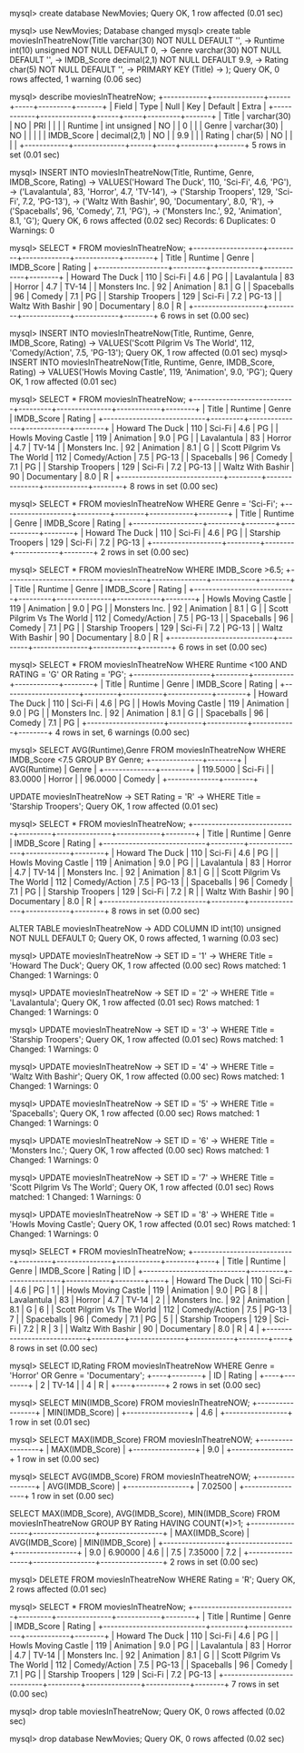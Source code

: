 mysql> create database NewMovies;
Query OK, 1 row affected (0.01 sec)

mysql> use NewMovies;
Database changed
mysql> create table moviesInTheatreNow(Title varchar(30) NOT NULL DEFAULT '',
-> Runtime int(10) unsigned NOT NULL DEFAULT 0,
-> Genre varchar(30) NOT NULL DEFAULT '',
-> IMDB_Score decimal(2,1) NOT NULL DEFAULT 9.9,
-> Rating char(5) NOT NULL DEFAULT '',
-> PRIMARY KEY (Title)
-> );
Query OK, 0 rows affected, 1 warning (0.06 sec)

mysql> describe moviesInTheatreNow;
+------------+--------------+------+-----+---------+-------+
| Field      | Type         | Null | Key | Default | Extra |
+------------+--------------+------+-----+---------+-------+
| Title      | varchar(30)  | NO   | PRI |         |       |
| Runtime    | int unsigned | NO   |     | 0       |       |
| Genre      | varchar(30)  | NO   |     |         |       |
| IMDB_Score | decimal(2,1) | NO   |     | 9.9     |       |
| Rating     | char(5)      | NO   |     |         |       |
+------------+--------------+------+-----+---------+-------+
5 rows in set (0.01 sec)

mysql> INSERT INTO moviesInTheatreNow(Title, Runtime, Genre, IMDB_Score, Rating)
-> VALUES('Howard The Duck', 110, 'Sci-Fi', 4.6, 'PG'),
-> ('Lavalantula', 83, 'Horror', 4.7, 'TV-14'),
-> ('Starship Troopers', 129, 'Sci-Fi', 7.2, 'PG-13'),
-> ('Waltz With Bashir', 90, 'Documentary', 8.0, 'R'),
-> ('Spaceballs', 96, 'Comedy', 7.1, 'PG'),
-> ('Monsters Inc.', 92, 'Animation', 8.1, 'G');
Query OK, 6 rows affected (0.02 sec)
Records: 6  Duplicates: 0  Warnings: 0

mysql> SELECT * FROM moviesInTheatreNow;
+-------------------+---------+-------------+------------+--------+
| Title             | Runtime | Genre       | IMDB_Score | Rating |
+-------------------+---------+-------------+------------+--------+
| Howard The Duck   |     110 | Sci-Fi      |        4.6 | PG     |
| Lavalantula       |      83 | Horror      |        4.7 | TV-14  |
| Monsters Inc.     |      92 | Animation   |        8.1 | G      |
| Spaceballs        |      96 | Comedy      |        7.1 | PG     |
| Starship Troopers |     129 | Sci-Fi      |        7.2 | PG-13  |
| Waltz With Bashir |      90 | Documentary |        8.0 | R      |
+-------------------+---------+-------------+------------+--------+
6 rows in set (0.00 sec)

mysql> INSERT INTO moviesInTheatreNow(Title, Runtime, Genre, IMDB_Score, Rating)
-> VALUES('Scott Pilgrim Vs The World', 112, 'Comedy/Action', 7.5, 'PG-13');
Query OK, 1 row affected (0.01 sec)
mysql> INSERT INTO moviesInTheatreNow(Title, Runtime, Genre, IMDB_Score, Rating)
-> VALUES('Howls Moving Castle', 119, 'Animation', 9.0, 'PG');
Query OK, 1 row affected (0.01 sec)

mysql> SELECT * FROM moviesInTheatreNow;
+----------------------------+---------+---------------+------------+--------+
| Title                      | Runtime | Genre         | IMDB_Score | Rating |
+----------------------------+---------+---------------+------------+--------+
| Howard The Duck            |     110 | Sci-Fi        |        4.6 | PG     |
| Howls Moving Castle        |     119 | Animation     |        9.0 | PG     |
| Lavalantula                |      83 | Horror        |        4.7 | TV-14  |
| Monsters Inc.              |      92 | Animation     |        8.1 | G      |
| Scott Pilgrim Vs The World |     112 | Comedy/Action |        7.5 | PG-13  |
| Spaceballs                 |      96 | Comedy        |        7.1 | PG     |
| Starship Troopers          |     129 | Sci-Fi        |        7.2 | PG-13  |
| Waltz With Bashir          |      90 | Documentary   |        8.0 | R      |
+----------------------------+---------+---------------+------------+--------+
8 rows in set (0.00 sec)

mysql> SELECT * FROM moviesInTheatreNow WHERE Genre = 'Sci-Fi';
+-------------------+---------+--------+------------+--------+
| Title             | Runtime | Genre  | IMDB_Score | Rating |
+-------------------+---------+--------+------------+--------+
| Howard The Duck   |     110 | Sci-Fi |        4.6 | PG     |
| Starship Troopers |     129 | Sci-Fi |        7.2 | PG-13  |
+-------------------+---------+--------+------------+--------+
2 rows in set (0.00 sec)

mysql> SELECT * FROM moviesInTheatreNow WHERE IMDB_Score >6.5;
+----------------------------+---------+---------------+------------+--------+
| Title                      | Runtime | Genre         | IMDB_Score | Rating |
+----------------------------+---------+---------------+------------+--------+
| Howls Moving Castle        |     119 | Animation     |        9.0 | PG     |
| Monsters Inc.              |      92 | Animation     |        8.1 | G      |
| Scott Pilgrim Vs The World |     112 | Comedy/Action |        7.5 | PG-13  |
| Spaceballs                 |      96 | Comedy        |        7.1 | PG     |
| Starship Troopers          |     129 | Sci-Fi        |        7.2 | PG-13  |
| Waltz With Bashir          |      90 | Documentary   |        8.0 | R      |
+----------------------------+---------+---------------+------------+--------+
6 rows in set (0.00 sec)

mysql> SELECT * FROM moviesInTheatreNow WHERE Runtime <100 AND RATING = 'G' OR Rating = 'PG';
+---------------------+---------+-----------+------------+--------+
| Title               | Runtime | Genre     | IMDB_Score | Rating |
+---------------------+---------+-----------+------------+--------+
| Howard The Duck     |     110 | Sci-Fi    |        4.6 | PG     |
| Howls Moving Castle |     119 | Animation |        9.0 | PG     |
| Monsters Inc.       |      92 | Animation |        8.1 | G      |
| Spaceballs          |      96 | Comedy    |        7.1 | PG     |
+---------------------+---------+-----------+------------+--------+
4 rows in set, 6 warnings (0.00 sec)

mysql> SELECT AVG(Runtime),Genre FROM moviesInTheatreNow WHERE IMDB_Score <7.5 GROUP BY Genre;
+--------------+--------+
| AVG(Runtime) | Genre  |
+--------------+--------+
|     119.5000 | Sci-Fi |
|      83.0000 | Horror |
|      96.0000 | Comedy |
+--------------+--------+

UPDATE moviesInTheatreNow
-> SET Rating = 'R'
-> WHERE Title = 'Starship Troopers';
Query OK, 1 row affected (0.01 sec)

mysql> SELECT * FROM moviesInTheatreNow;
+----------------------------+---------+---------------+------------+--------+
| Title                      | Runtime | Genre         | IMDB_Score | Rating |
+----------------------------+---------+---------------+------------+--------+
| Howard The Duck            |     110 | Sci-Fi        |        4.6 | PG     |
| Howls Moving Castle        |     119 | Animation     |        9.0 | PG     |
| Lavalantula                |      83 | Horror        |        4.7 | TV-14  |
| Monsters Inc.              |      92 | Animation     |        8.1 | G      |
| Scott Pilgrim Vs The World |     112 | Comedy/Action |        7.5 | PG-13  |
| Spaceballs                 |      96 | Comedy        |        7.1 | PG     |
| Starship Troopers          |     129 | Sci-Fi        |        7.2 | R      |
| Waltz With Bashir          |      90 | Documentary   |        8.0 | R      |
+----------------------------+---------+---------------+------------+--------+
8 rows in set (0.00 sec)


ALTER TABLE moviesInTheatreNow
-> ADD COLUMN ID int(10) unsigned NOT NULL DEFAULT 0;
Query OK, 0 rows affected, 1 warning (0.03 sec)

mysql> UPDATE moviesInTheatreNow
-> SET ID = '1'
-> WHERE Title = 'Howard The Duck';
Query OK, 1 row affected (0.00 sec)
Rows matched: 1  Changed: 1  Warnings: 0

mysql> UPDATE moviesInTheatreNow
-> SET ID = '2'
-> WHERE Title = 'Lavalantula';
Query OK, 1 row affected (0.01 sec)
Rows matched: 1  Changed: 1  Warnings: 0

mysql> UPDATE moviesInTheatreNow
-> SET ID = '3'
-> WHERE Title = 'Starship Troopers';
Query OK, 1 row affected (0.01 sec)
Rows matched: 1  Changed: 1  Warnings: 0

mysql> UPDATE moviesInTheatreNow
-> SET ID = '4'
-> WHERE Title = 'Waltz With Bashir';
Query OK, 1 row affected (0.00 sec)
Rows matched: 1  Changed: 1  Warnings: 0

mysql> UPDATE moviesInTheatreNow
-> SET ID = '5'
-> WHERE Title = 'Spaceballs';
Query OK, 1 row affected (0.00 sec)
Rows matched: 1  Changed: 1  Warnings: 0

mysql> UPDATE moviesInTheatreNow
-> SET ID = '6'
-> WHERE Title = 'Monsters Inc.';
Query OK, 1 row affected (0.00 sec)
Rows matched: 1  Changed: 1  Warnings: 0

mysql> UPDATE moviesInTheatreNow
-> SET ID = '7'
-> WHERE Title = 'Scott Pilgrim Vs The World';
Query OK, 1 row affected (0.01 sec)
Rows matched: 1  Changed: 1  Warnings: 0

mysql> UPDATE moviesInTheatreNow
-> SET ID = '8'
-> WHERE Title = 'Howls Moving Castle';
Query OK, 1 row affected (0.01 sec)
Rows matched: 1  Changed: 1  Warnings: 0

mysql> SELECT * FROM moviesInTheatreNow;
+----------------------------+---------+---------------+------------+--------+----+
| Title                      | Runtime | Genre         | IMDB_Score | Rating | ID |
+----------------------------+---------+---------------+------------+--------+----+
| Howard The Duck            |     110 | Sci-Fi        |        4.6 | PG     |  1 |
| Howls Moving Castle        |     119 | Animation     |        9.0 | PG     |  8 |
| Lavalantula                |      83 | Horror        |        4.7 | TV-14  |  2 |
| Monsters Inc.              |      92 | Animation     |        8.1 | G      |  6 |
| Scott Pilgrim Vs The World |     112 | Comedy/Action |        7.5 | PG-13  |  7 |
| Spaceballs                 |      96 | Comedy        |        7.1 | PG     |  5 |
| Starship Troopers          |     129 | Sci-Fi        |        7.2 | R      |  3 |
| Waltz With Bashir          |      90 | Documentary   |        8.0 | R      |  4 |
+----------------------------+---------+---------------+------------+--------+----+
8 rows in set (0.00 sec)

mysql> SELECT ID,Rating FROM moviesInTheatreNow WHERE Genre = 'Horror' OR Genre = 'Documentary';
+----+--------+
| ID | Rating |
+----+--------+
|  2 | TV-14  |
|  4 | R      |
+----+--------+
2 rows in set (0.00 sec)

mysql> SELECT MIN(IMDB_Score) FROM moviesInTheatreNOW;
+-----------------+
| MIN(IMDB_Score) |
+-----------------+
|             4.6 |
+-----------------+
1 row in set (0.01 sec)

mysql> SELECT MAX(IMDB_Score) FROM moviesInTheatreNOW;
+-----------------+
| MAX(IMDB_Score) |
+-----------------+
|             9.0 |
+-----------------+
1 row in set (0.00 sec)

mysql> SELECT AVG(IMDB_Score) FROM moviesInTheatreNOW;
+-----------------+
| AVG(IMDB_Score) |
+-----------------+
|         7.02500 |
+-----------------+
1 row in set (0.00 sec)

SELECT MAX(IMDB_Score), AVG(IMDB_Score), MIN(IMDB_Score) FROM moviesInTheatreNow GROUP BY Rating HAVING COUNT(*)>1;
+-----------------+-----------------+-----------------+
| MAX(IMDB_Score) | AVG(IMDB_Score) | MIN(IMDB_Score) |
+-----------------+-----------------+-----------------+
|             9.0 |         6.90000 |             4.6 |
|             7.5 |         7.35000 |             7.2 |
+-----------------+-----------------+-----------------+
2 rows in set (0.00 sec)

mysql> DELETE FROM moviesInTheatreNow WHERE Rating = 'R';
Query OK, 2 rows affected (0.01 sec)

mysql> SELECT * FROM moviesInTheatreNow;
+----------------------------+---------+---------------+------------+--------+
| Title                      | Runtime | Genre         | IMDB_Score | Rating |
+----------------------------+---------+---------------+------------+--------+
| Howard The Duck            |     110 | Sci-Fi        |        4.6 | PG     |
| Howls Moving Castle        |     119 | Animation     |        9.0 | PG     |
| Lavalantula                |      83 | Horror        |        4.7 | TV-14  |
| Monsters Inc.              |      92 | Animation     |        8.1 | G      |
| Scott Pilgrim Vs The World |     112 | Comedy/Action |        7.5 | PG-13  |
| Spaceballs                 |      96 | Comedy        |        7.1 | PG     |
| Starship Troopers          |     129 | Sci-Fi        |        7.2 | PG-13  |
+----------------------------+---------+---------------+------------+--------+
7 rows in set (0.00 sec)

mysql> drop table moviesInTheatreNow;
Query OK, 0 rows affected (0.02 sec)

mysql> drop database NewMovies;
Query OK, 0 rows affected (0.02 sec)